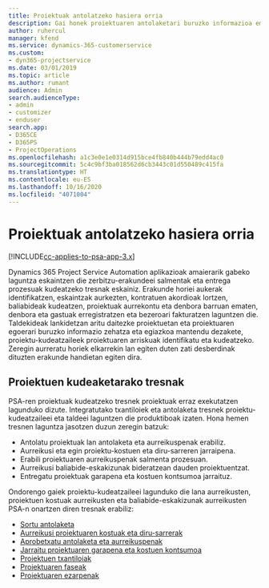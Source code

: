 ```yaml
---
title: Proiektuak antolatzeko hasiera orria
description: Gai honek proiektuaren antolaketari buruzko informazioa ematen du.
author: ruhercul
manager: kfend
ms.service: dynamics-365-customerservice
ms.custom:
- dyn365-projectservice
ms.date: 03/01/2019
ms.topic: article
ms.author: rumant
audience: Admin
search.audienceType:
- admin
- customizer
- enduser
search.app:
- D365CE
- D365PS
- ProjectOperations
ms.openlocfilehash: a1c3e0e1e0314d915bce4fb840b444b79edd4ac0
ms.sourcegitcommit: 5c4c9bf3ba018562d6cb3443c01d550489c415fa
ms.translationtype: HT
ms.contentlocale: eu-ES
ms.lasthandoff: 10/16/2020
ms.locfileid: "4071004"
---
```

# <a name="project-planning-home-page"></a>Proiektuak antolatzeko hasiera orria

[!INCLUDE[cc-applies-to-psa-app-3.x](../includes/cc-applies-to-psa-app-3x.md)]

Dynamics 365 Project Service Automation aplikazioak amaierarik gabeko laguntza eskaintzen die zerbitzu-erakundeei salmentak eta entrega prozesuak kudeatzeko tresnak eskainiz. Erakunde horiei aukerak identifikatzen, eskaintzak aurkezten, kontratuen akordioak lortzen, baliabideak kudeatzen, proiektuak aurrekontu eta denbora barruan ematen, denbora eta gastuak erregistratzen eta bezeroari fakturatzen laguntzen die. Taldekideak lankidetzan aritu daitezke proiektuetan eta proiektuaren egoerari buruzko informazio zehatza eta egiazkoa mantendu dezakete, proiektu-kudeatzaileek proiektuaren arriskuak identifikatu eta kudeatzeko. Zeregin aurreratu horiek elkarrekin lan egiten duten zati desberdinak dituzten erakunde handietan egiten dira.

## <a name="project-management-tools"></a>Proiektuen kudeaketarako tresnak

PSA-ren proiektuak kudeatzeko tresnek proiektuak erraz exekutatzen lagunduko dizute. Integratutako txantiloiek eta antolaketa tresnek proiektu-kudeatzaileei eta taldeei laguntzen die produktiboak izaten. Hona hemen tresnen laguntza jasotzen duzun zeregin batzuk:

- Antolatu proiektuak lan antolaketa eta aurreikuspenak erabiliz.
- Aurreikusi eta egin proiektu-kostuen eta diru-sarreren jarraipena.
- Erabili proiektuaren aurreikuspenak salmenta prozesuan.
- Aurreikusi baliabide-eskakizunak bideratzean dauden proiektuentzat.
- Entregatu proiektuak garapena eta kostuen kontsumoa jarraituz.

Ondorengo gaiek proiektu-kudeatzaileei lagunduko die lana aurreikusten, proiektuen kostuak aurreikusten eta baliabide-eskakizunak aurreikusten PSA-n onartzen diren tresnak erabiliz:

- [Sortu antolaketa](project-creating.md)
- [Aurreikusi proiektuaren kostuak eta diru-sarrerak](project-estimating.md)
- [Aprobetxatu antolaketa eta aurreikuspenak](project-leveraging.md)
- [Jarraitu proiektuaren garapena eta kostuen kontsumoa](project-tracking.md)
- [Proiektuen txantiloiak](project-templates.md)
- [Proiektuaren faseak](project-stages.md)
- [Proiektuaren ezarpenak](project-settings.md)
